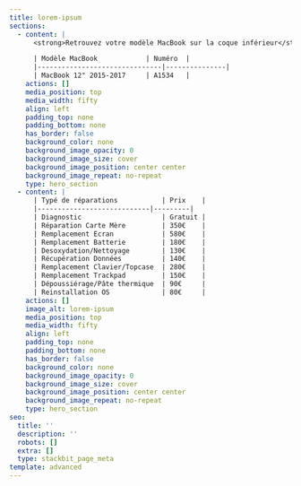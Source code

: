 ```yaml
---
title: lorem-ipsum
sections:
  - content: |
      <strong>Retrouvez votre modèle MacBook sur la coque inférieur</strong>

      | Modèle MacBook            | Numéro  |
      |-------------------------------|---------------|
      | MacBook 12" 2015-2017     | A1534   |
    actions: []
    media_position: top
    media_width: fifty
    align: left
    padding_top: none
    padding_bottom: none
    has_border: false
    background_color: none
    background_image_opacity: 0
    background_image_size: cover
    background_image_position: center center
    background_image_repeat: no-repeat
    type: hero_section
  - content: |
      | Typé de réparations           | Prix    |
      |----------------------------|---------|
      | Diagnostic                    | Gratuit |
      | Réparation Carte Mère         | 350€    |
      | Remplacement Ecran            | 580€    |
      | Remplacement Batterie         | 180€    |
      | Desoxydation/Nettoyage        | 130€    |
      | Récupération Données          | 140€    |
      | Remplacement Clavier/Topcase  | 280€    |
      | Remplacement Trackpad         | 150€    |
      | Dépoussiérage/Pâte thermique  | 90€     |
      | Reinstallation OS             | 80€     |
    actions: []
    image_alt: lorem-ipsum
    media_position: top
    media_width: fifty
    align: left
    padding_top: none
    padding_bottom: none
    has_border: false
    background_color: none
    background_image_opacity: 0
    background_image_size: cover
    background_image_position: center center
    background_image_repeat: no-repeat
    type: hero_section
seo:
  title: ''
  description: ''
  robots: []
  extra: []
  type: stackbit_page_meta
template: advanced
---
```

